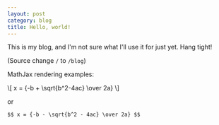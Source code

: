 ```yaml
---
layout: post
category: blog
title: Hello, world!
---
```


This is my blog, and I'm not sure what I'll use it for just yet. Hang tight!

(Source change `/` to `/blog`)

MathJax rendering examples:

\\[ x = {-b + \sqrt{b^2-4ac} \over 2a} \\]

or

`$$ x = {-b - \sqrt{b^2 - 4ac} \over 2a} $$`
